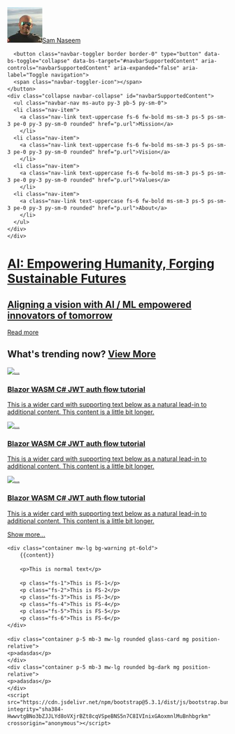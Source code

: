 ---
---
<!doctype html>
<html lang="en">
  <head>
    <meta charset="utf-8">
    <meta name="viewport" content="width=device-width, initial-scale=1">
    <title>Bootstrap demo</title>
    <link href="https://cdn.jsdelivr.net/npm/bootstrap@5.3.1/dist/css/bootstrap.min.css" rel="stylesheet" integrity="sha384-4bw+/aepP/YC94hEpVNVgiZdgIC5+VKNBQNGCHeKRQN+PtmoHDEXuppvnDJzQIu9" crossorigin="anonymous">
    <link href="/css/style.css?v=2" rel="stylesheet">
    <link href="/css/style-breakpoints.css?v=2" rel="stylesheet">
    <link rel="preconnect" href="https://fonts.googleapis.com">
    <link rel="preconnect" href="https://fonts.gstatic.com" crossorigin>
    <link href="https://fonts.googleapis.com/css2?family=Lato:ital,wght@0,100;0,300;0,400;0,700;0,900;1,100;1,300;1,400;1,700;1,900&family=Titillium+Web:ital,wght@0,200;0,300;0,400;0,600;0,700;0,900;1,200;1,300;1,400;1,600;1,700&display=swap" rel="stylesheet">
    <link href="https://fonts.googleapis.com/css2?family=Montserrat:ital,wght@0,100;0,400;0,600;0,700;0,900;1,100;1,400;1,600;1,700;1,900&display=swap" rel="stylesheet">

  </head>
  <body class="bg-black text-white">
  <nav class="navbar navbar-expand-sm navbar-dark fixed-top fixed-top-p bg-gd-black-transparent">
    <div class="container mw-lg pt-2">
      <!-- Brand/logo -->
      <a class="navbar-brand text-white ms-2 me-auto" href="#"><img src="/images/profile-pic.jpeg" class="rounded-circle profile-pic"  alt="Avatar" /><span class="profile-name">Sam Naseem</span></a>

      <button class="navbar-toggler border border-0" type="button" data-bs-toggle="collapse" data-bs-target="#navbarSupportedContent" aria-controls="navbarSupportedContent" aria-expanded="false" aria-label="Toggle navigation">
      <span class="navbar-toggler-icon"></span>
    </button>
    <div class="collapse navbar-collapse" id="navbarSupportedContent">
      <ul class="navbar-nav ms-auto py-3 pb-5 py-sm-0">
      <li class="nav-item">
        <a class="nav-link text-uppercase fs-6 fw-bold ms-sm-3 ps-5 ps-sm-3 pe-0 py-3 py-sm-0 rounded" href="p.url">Mission</a>
        </li>
      <li class="nav-item">
        <a class="nav-link text-uppercase fs-6 fw-bold ms-sm-3 ps-5 ps-sm-3 pe-0 py-3 py-sm-0 rounded" href="p.url">Vision</a>
        </li>
      <li class="nav-item">
        <a class="nav-link text-uppercase fs-6 fw-bold ms-sm-3 ps-5 ps-sm-3 pe-0 py-3 py-sm-0 rounded" href="p.url">Values</a>
        </li>
      <li class="nav-item">
        <a class="nav-link text-uppercase fs-6 fw-bold ms-sm-3 ps-5 ps-sm-3 pe-0 py-3 py-sm-0 rounded" href="p.url">About</a>
        </li>
      </ul>
    </div>
    </div>
  </nav>







  <div class="container-fluid bg-image-default g-0 fade-image" style="background-image:url({{page.splash}});">
    <div class="container mw-lg d-flex text-light hero g-3">
        <div class="container mw-lg mb-3 mb-sm-5 mt-auto fs-3 hero-content">
            <h1 data-highlight="My Mission"><a class="text-light text-decoration-none text-shadow" href="#">AI: Empowering Humanity, Forging Sustainable Futures</a></h1>
            <h2>
                <a class="text-light text-decoration-none text-shadow" href="#">
                    Aligning a vision with AI / ML empowered innovators of tomorrow
                </a>
            </h2>
            <p>
                <a class="btn btn-outline-light mt-2" href="#" role="button">Read more</a>
            </p>
        </div>    
    </div>
    <div class="container-fluid bg-gd-transparent-black g-0 p-5">
        <p class="m-0 p-5"></p>
    </div>
</div>





<div class="container mw-lg oldmt-n6 oldfs-6 oldp-4">
    <div class="container mw-lg text-light p-4 px-sm-5 rounded-4 bg-frost splash-follower">
        <h2 class="fs-6 text-uppercase text-white-50">What's trending now? <a class="d-none d-sm-block float-end text-light text-decoration-none fw-lighter" href="#">View More</a></h2>
        <div class="row row-cols-1 row-cols-lg-2 row-cols-xl-3">
            <div class="col my-2">
                <div class="row">
                    <div class="col col-4 d-flex">
                        <p>
                            <a href="#">
                                <img src="https://images.unsplash.com/photo-1488590528505-98d2b5aba04b?ixlib=rb-1.2.1&ixid=MnwxMjA3fDB8MHxwaG90by1wYWdlfHx8fGVufDB8fHx8&auto=format&fit=crop&w=2070&q=80" class="w-100 h-100 image-default rounded-4" alt="...">
                            </a>
                        </p>
                    </div>
                    <div class="col col-8">
                        <h3><a class="text-light" href="#">Blazor WASM C# JWT auth flow tutorial</a></h3>
                        <p>
                            <a class="text-light text-decoration-none" href="#">
                                This is a wider card with supporting text below as a natural lead-in to additional content. This content is a little bit longer.
                            </a>
                        </p>
                    </div>
                </div>                
            </div>
            <div class="col my-2">
                <div class="row">
                    <div class="col col-4 d-flex">
                        <p>
                            <a href="#">
                                <img src="https://images.unsplash.com/photo-1488590528505-98d2b5aba04b?ixlib=rb-1.2.1&ixid=MnwxMjA3fDB8MHxwaG90by1wYWdlfHx8fGVufDB8fHx8&auto=format&fit=crop&w=2070&q=80" class="w-100 h-100 image-default rounded-4" alt="...">
                            </a>
                        </p>
                    </div>
                    <div class="col col-8">
                        <h3><a class="text-light" href="#">Blazor WASM C# JWT auth flow tutorial</a></h3>
                        <p>
                            <a class="text-light text-decoration-none" href="#">
                                This is a wider card with supporting text below as a natural lead-in to additional content. This content is a little bit longer.
                            </a>
                        </p>
                    </div>
                </div>                
            </div>
            <div class="col my-2 d-none d-xl-block d-xxl-block">
                <div class="row">
                    <div class="col col-4 d-flex">
                        <p>
                            <a href="#">
                                <img src="https://images.unsplash.com/photo-1488590528505-98d2b5aba04b?ixlib=rb-1.2.1&ixid=MnwxMjA3fDB8MHxwaG90by1wYWdlfHx8fGVufDB8fHx8&auto=format&fit=crop&w=2070&q=80" class="w-100 h-100 image-default rounded-4" alt="...">
                            </a>
                        </p>
                    </div>
                    <div class="col col-8">
                        <h3><a class="text-light" href="#">Blazor WASM C# JWT auth flow tutorial</a></h3>
                        <p>
                            <a class="text-light text-decoration-none" href="#">
                                This is a wider card with supporting text below as a natural lead-in to additional content. This content is a little bit longer.
                            </a>
                        </p>
                    </div>
                </div>                
            </div>
        </div>       
        <p class="d-sm-none d-block">
            <a class="btn btn-outline-light w-100" href="#" role="button">Show more...</a>
        </p> 
    </div>
</div>


    <div class="container mw-lg bg-warning pt-6old">
        {{content}}

        <p>This is normal text</p>

        <p class="fs-1">This is FS-1</p>
        <p class="fs-2">This is FS-2</p>
        <p class="fs-3">This is FS-3</p>
        <p class="fs-4">This is FS-4</p>
        <p class="fs-5">This is FS-5</p>
        <p class="fs-6">This is FS-6</p>
    </div>

    <div class="container p-5 mb-3 mw-lg rounded glass-card mg position-relative">
    <p>adasdas</p>
    </div>
    <div class="container p-5 mb-3 mw-lg rounded bg-dark mg position-relative">
    <p>adasdas</p>
    </div>
    <script src="https://cdn.jsdelivr.net/npm/bootstrap@5.3.1/dist/js/bootstrap.bundle.min.js" integrity="sha384-HwwvtgBNo3bZJJLYd8oVXjrBZt8cqVSpeBNS5n7C8IVInixGAoxmnlMuBnhbgrkm" crossorigin="anonymous"></script>
  </body>
</html>